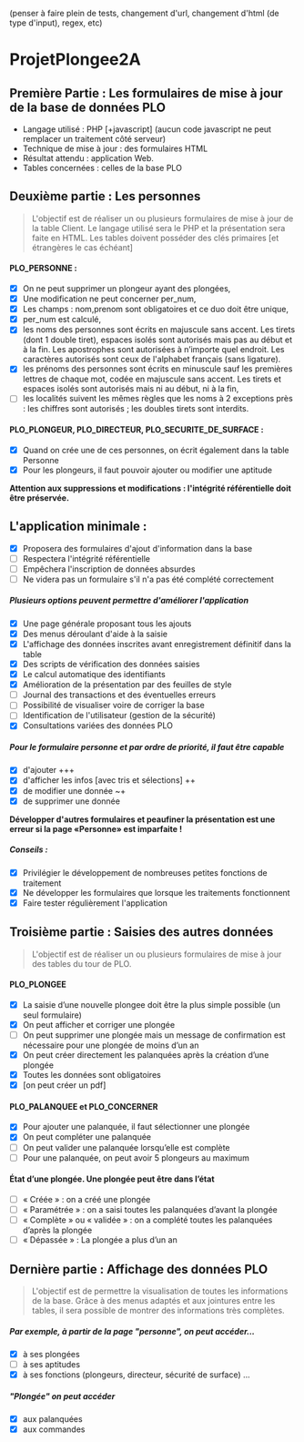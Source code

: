 (penser à faire plein de tests, changement d'url, changement d'html (de type d'input), regex, etc) 
# ProjetPlongee2A

## Première Partie : Les formulaires de mise à jour de la base de données PLO
- Langage utilisé : PHP [+javascript] (aucun code javascript ne peut remplacer un traitement côté serveur)
- Technique de mise à jour : des formulaires HTML
- Résultat attendu : application Web.
- Tables concernées : celles de la base PLO
## Deuxième partie : Les personnes
> L'objectif est de réaliser un ou plusieurs formulaires de mise à jour de la table Client. Le langage utilisé sera le
PHP et la présentation sera faite en HTML.
Les tables doivent posséder des clés primaires [et étrangères le cas échéant]

#### PLO_PERSONNE : 
- [x] On ne peut supprimer un plongeur ayant des plongées, 
- [x] Une modification ne peut concerner per_num,
- [x] Les champs : nom,prenom sont obligatoires et ce duo doit être unique,
- [x] per_num est calculé,
- [x] les noms des personnes sont écrits en majuscule sans accent. Les tirets (dont 1 double tiret), espaces
isolés sont autorisés mais pas au début et à la fin. Les apostrophes sont autorisées à n’importe quel
endroit. Les caractères autorisés sont ceux de l'alphabet français (sans ligature).
- [x] les prénoms des personnes sont écrits en minuscule sauf les premières lettres de chaque mot, codée en
majuscule sans accent. Les tirets et espaces isolés sont autorisés mais ni au début, ni à la fin,
- [ ] les localités suivent les mêmes règles que les noms à 2 exceptions près : les chiffres sont autorisés ; les
doubles tirets sont interdits.
#### PLO_PLONGEUR, PLO_DIRECTEUR, PLO_SECURITE_DE_SURFACE :
- [x] Quand on crée une de ces personnes, on écrit également dans la table Personne
- [x] Pour les plongeurs, il faut pouvoir ajouter ou modifier une aptitude

**Attention aux suppressions et modifications : l'intégrité référentielle doit être préservée.**

## L'application minimale :
- [x] Proposera des formulaires d'ajout d'information dans la base
- [ ] Respectera l'intégrité référentielle
- [ ] Empêchera l'inscription de données absurdes
- [ ] Ne videra pas un formulaire s'il n'a pas été complété correctement
##### Plusieurs options peuvent permettre d'améliorer l'application
- [x] Une page générale proposant tous les ajouts
- [x] Des menus déroulant d'aide à la saisie
- [x] L'affichage des données inscrites avant enregistrement définitif dans la table
- [x] Des scripts de vérification des données saisies
- [x] Le calcul automatique des identifiants
- [x] Amélioration de la présentation par des feuilles de style
- [ ] Journal des transactions et des éventuelles erreurs
- [ ] Possibilité de visualiser voire de corriger la base
- [ ] Identification de l'utilisateur (gestion de la sécurité)
- [x] Consultations variées des données PLO
##### Pour le formulaire personne et par ordre de priorité, il faut être capable
- [x] d'ajouter +++
- [x] d'afficher les infos [avec tris et sélections] ++
- [x] de modifier une donnée ~+
- [x] de supprimer une donnée 

**Développer d'autres formulaires et peaufiner la présentation est une erreur si la page «Personne» est imparfaite !**

##### Conseils :
- [x] Privilégier le développement de nombreuses petites fonctions de traitement
- [x] Ne développer les formulaires que lorsque les traitements fonctionnent
- [x] Faire tester régulièrement l'application
## Troisième partie : Saisies des autres données
> L'objectif est de réaliser un ou plusieurs formulaires de mise à jour des tables du tour de PLO.
#### PLO_PLONGEE
- [x] La saisie d’une nouvelle plongee doit être la plus simple possible (un seul formulaire)
- [x] On peut afficher et corriger une plongée
- [ ] On peut supprimer une plongée mais un message de confirmation est nécessaire pour une plongée de
moins d’un an
- [x] On peut créer directement les palanquées après la création d’une plongée
- [x] Toutes les données sont obligatoires
- [x] [on peut créer un pdf]
#### PLO_PALANQUEE et PLO_CONCERNER
- [x] Pour ajouter une palanquée, il faut sélectionner une plongée
- [x] On peut compléter une palanquée
- [ ] On peut valider une palanquée lorsqu’elle est complète
- [ ] Pour une palanquée, on peut avoir 5 plongeurs au maximum
#### État d’une plongée. Une plongée peut être dans l’état
- [ ] « Créée » : on a créé une plongée
- [ ] « Paramétrée » : on a saisi toutes les palanquées d’avant la plongée
- [ ] « Complète » ou « validée » : on a complété toutes les palanquées d’après la plongée
- [ ] « Dépassée » : La plongée a plus d’un an
 ## Dernière partie : Affichage des données PLO
> L'objectif est de permettre la visualisation de toutes les informations de la base. Grâce à des menus adaptés et
aux jointures entre les tables, il sera possible de montrer des informations très complètes.

##### Par exemple, à partir de la page "personne", on peut accéder...
- [x] à ses plongées
- [ ] à ses aptitudes
- [x] à ses fonctions (plongeurs, directeur, sécurité de surface) …

##### "Plongée" on peut accéder
- [x] aux palanquées
- [x] aux commandes